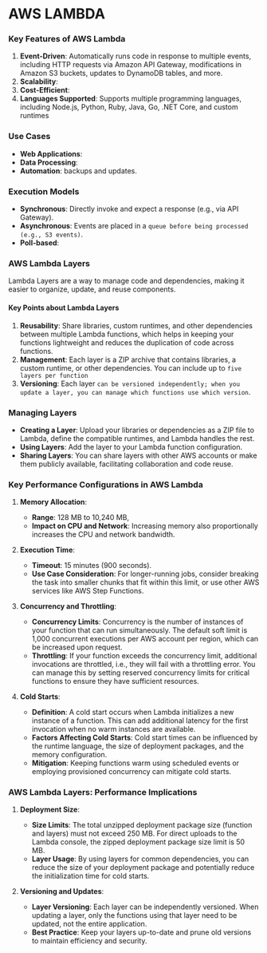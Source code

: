 # AWS LAMBDA

### Key Features of AWS Lambda
1. **Event-Driven**: Automatically runs code in response to multiple events, including HTTP requests via Amazon API Gateway, modifications in Amazon S3 buckets, updates to DynamoDB tables, and more.
2. **Scalability**: 
3. **Cost-Efficient**: 
4. **Languages Supported**: Supports multiple programming languages, including Node.js, Python, Ruby, Java, Go, .NET Core, and custom runtimes


### Use Cases
- **Web Applications**: 
- **Data Processing**: 
- **Automation**: backups and updates.

### Execution Models
- **Synchronous**: Directly invoke and expect a response (e.g., via API Gateway).
- **Asynchronous**: Events are placed in a `queue before being processed (e.g., S3 events)`.
- **Poll-based**:

### AWS Lambda Layers
Lambda Layers are a way to manage code and dependencies, making it easier to organize, update, and reuse components.

#### Key Points about Lambda Layers
1. **Reusability**: Share libraries, custom runtimes, and other dependencies between multiple Lambda functions, which helps in keeping your functions lightweight and reduces the duplication of code across functions.
2. **Management**: Each layer is a ZIP archive that contains libraries, a custom runtime, or other dependencies. You can include up to `five layers per function`
3. **Versioning**: Each layer `can be versioned independently; when you update a layer, you can manage which functions use which version`.

### Managing Layers
- **Creating a Layer**: Upload your libraries or dependencies as a ZIP file to Lambda, define the compatible runtimes, and Lambda handles the rest.
- **Using Layers**: Add the layer to your Lambda function configuration.
- **Sharing Layers**: You can share layers with other AWS accounts or make them publicly available, facilitating collaboration and code reuse.

### Key Performance Configurations in AWS Lambda

1. **Memory Allocation**:
   - **Range**: 128 MB to 10,240 MB,
   - **Impact on CPU and Network**: Increasing memory also proportionally increases the CPU and network bandwidth.

2. **Execution Time**:
   - **Timeout**: 15 minutes (900 seconds).
   - **Use Case Consideration**: For longer-running jobs, consider breaking the task into smaller chunks that fit within this limit, or use other AWS services like AWS Step Functions.

3. **Concurrency and Throttling**:
   - **Concurrency Limits**: Concurrency is the number of instances of your function that can run simultaneously. The default soft limit is 1,000 concurrent executions per AWS account per region, which can be increased upon request.
   - **Throttling**: If your function exceeds the concurrency limit, additional invocations are throttled, i.e., they will fail with a throttling error. You can manage this by setting reserved concurrency limits for critical functions to ensure they have sufficient resources.

4. **Cold Starts**:
   - **Definition**: A cold start occurs when Lambda initializes a new instance of a function. This can add additional latency for the first invocation when no warm instances are available.
   - **Factors Affecting Cold Starts**: Cold start times can be influenced by the runtime language, the size of deployment packages, and the memory configuration.
   - **Mitigation**: Keeping functions warm using scheduled events or employing provisioned concurrency can mitigate cold starts.

### AWS Lambda Layers: Performance Implications

1. **Deployment Size**:
   - **Size Limits**: The total unzipped deployment package size (function and layers) must not exceed 250 MB. For direct uploads to the Lambda console, the zipped deployment package size limit is 50 MB.
   - **Layer Usage**: By using layers for common dependencies, you can reduce the size of your deployment package and potentially reduce the initialization time for cold starts.

2. **Versioning and Updates**:
   - **Layer Versioning**: Each layer can be independently versioned. When updating a layer, only the functions using that layer need to be updated, not the entire application.
   - **Best Practice**: Keep your layers up-to-date and prune old versions to maintain efficiency and security.
